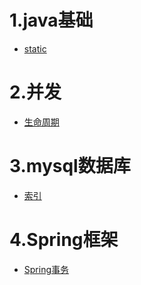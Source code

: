 # 1.java基础
* [static](docs/javabase/static.md)

# 2.并发
* [生命周期](docs/multiThread/threadLifeCycle.md)

# 3.mysql数据库
* [索引](docs/mysql/index.md)

# 4.Spring框架
* [Spring事务](docs/spring/transaction.md)